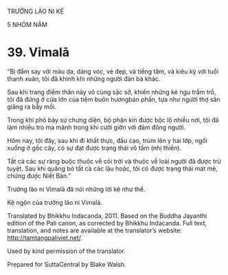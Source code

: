 TRƯỞNG LÃO NI KỆ

5 NHÓM NĂM

# 39\. Vimalā

“Bị đắm say với màu da, dáng vóc, vẻ đẹp, và tiếng tăm, và kiêu kỳ với tuổi thanh xuân, tôi đã khinh khi những người đàn bà khác.

Sau khi trang điểm thân này vô cùng sặc sỡ, khiến những kẻ ngu trầm trồ, tôi đã đứng ở cửa lớn của tiệm buôn hươngbán phấn, tựa như người thợ săn giăng ra bẫy mồi.

Trong khi phô bày sự chưng diện, bộ phận kín được bộc lộ nhiều nơi, tôi đã làm nhiều trò ma mãnh trong khi cười giỡn với đám đông người.

Hôm nay, tôi đây, sau khi đi khất thực, đầu cạo, trùm lên y hai lớp, ngồi xuống ở gốc cây, có sự đạt được trạng thái vô tầm (nhị thiền).

Tất cả các sự ràng buộc thuộc về cõi trời và thuộc về loài người đã được trừ tuyệt. Sau khi quăng bỏ tất cả các lậu hoặc, tôi có được trạng thái mát mẻ, chứng được Niết Bàn.”

Trưởng lão ni Vimalā đã nói những lời kệ như thế.

Kệ ngôn của trưởng lão ni Vimalā.

Translated by Bhikkhu Indacanda, 2011. Based on the Buddha Jayanthi edition of the Pali canon, as corrected by Bhikkhu Indacanda. Full text, translation, and notes are available at the translator’s website: http://tamtangpaliviet.net/.

Used by kind permission of the translator.

Prepared for SuttaCentral by Blake Walsh.